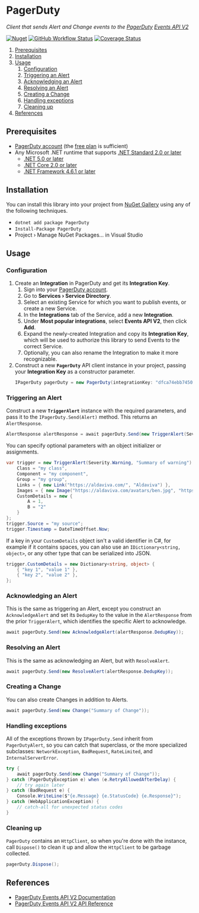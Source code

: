 PagerDuty
===

*Client that sends Alert and Change events to the [PagerDuty](https://www.pagerduty.com/home/) [Events API V2](https://developer.pagerduty.com/docs/events-api-v2/overview/)*

[![Nuget](https://img.shields.io/nuget/v/PagerDuty)](https://www.nuget.org/packages/PagerDuty/) [![GitHub Workflow Status](https://img.shields.io/github/workflow/status/Aldaviva/PagerDuty/.NET?logo=github)](https://github.com/Aldaviva/PagerDuty/actions/workflows/dotnetpackage.yml) [![Coverage Status](https://coveralls.io/repos/github/Aldaviva/PagerDuty/badge.svg?branch=master)](https://coveralls.io/github/Aldaviva/PagerDuty?branch=master)

<!-- MarkdownTOC autolink="true" bracket="round" autoanchor="true" levels="1,2,3" style="ordered" -->

1. [Prerequisites](#prerequisites)
1. [Installation](#installation)
1. [Usage](#usage)
    1. [Configuration](#configuration)
    1. [Triggering an Alert](#triggering-an-alert)
    1. [Acknowledging an Alert](#acknowledging-an-alert)
    1. [Resolving an Alert](#resolving-an-alert)
    1. [Creating a Change](#creating-a-change)
    1. [Handling exceptions](#handling-exceptions)
    1. [Cleaning up](#cleaning-up)
1. [References](#references)

<!-- /MarkdownTOC -->

<a id="prerequisites"></a>
## Prerequisites

- [PagerDuty account](https://www.pagerduty.com/sign-up/) (the [free plan](https://www.pagerduty.com/sign-up-free/?type=free) is sufficient)
- Any Microsoft .NET runtime that supports [.NET Standard 2.0 or later](https://docs.microsoft.com/en-us/dotnet/standard/net-standard?tabs=net-standard-2-0#net-standard-versions)
    - [.NET 5.0 or later](https://dotnet.microsoft.com/en-us/download/dotnet)
    - [.NET Core 2.0 or later](https://dotnet.microsoft.com/en-us/download/dotnet)
    - [.NET Framework 4.6.1 or later](https://dotnet.microsoft.com/en-us/download/dotnet-framework)

<a id="installation"></a>
## Installation

You can install this library into your project from [NuGet Gallery](https://www.nuget.org/packages/PagerDuty) using any of the following techniques.
- `dotnet add package PagerDuty`
- `Install-Package PagerDuty`
- Project › Manage NuGet Packages… in Visual Studio

<a id="usage"></a>
## Usage

<a id="configuration"></a>
### Configuration

1. Create an **Integration** in PagerDuty and get its **Integration Key**.
    1. Sign into your [PagerDuty account](https://app.pagerduty.com/).
    1. Go to **Services › Service Directory**.
    1. Select an existing Service for which you want to publish events, or create a new Service.
    1. In the **Integrations** tab of the Service, add a new **Integration**.
    1. Under **Most popular integrations**, select **Events API V2**, then click **Add**.
    1. Expand the newly-created Integration and copy its **Integration Key**, which will be used to authorize this library to send Events to the correct Service.
    1. Optionally, you can also rename the Integration to make it more recognizable.
1. Construct a new **`PagerDuty`** API client instance in your project, passing your **Integration Key** as a constructor parameter.
    ```cs
    IPagerDuty pagerDuty = new PagerDuty(integrationKey: "dfca74ebb7450b3e6da3ba6083a323f4");
    ```

<a id="triggering-an-alert"></a>
### Triggering an Alert

Construct a new **`TriggerAlert`** instance with the required parameters, and pass it to the `IPagerDuty.Send(Alert)` method. This returns an `AlertResponse`.

```cs
AlertResponse alertResponse = await pagerDuty.Send(new TriggerAlert(Severity.Error, "Summary"));
```

You can specify optional parameters with an object initializer or assignments.

```cs
var trigger = new TriggerAlert(Severity.Warning, "Summary of warning") {
    Class = "my class",
    Component = "my component",
    Group = "my group",
    Links = { new Link("https://aldaviva.com/", "Aldaviva") },
    Images = { new Image("https://aldaviva.com/avatars/ben.jpg", "https://aldaviva.com/", "Ben Hutchison") },
    CustomDetails = new {
        A = 1,
        B = "2"
    }
};
trigger.Source = "my source";
trigger.Timestamp = DateTimeOffset.Now;
```

If a key in your `CustomDetails` object isn't a valid identifier in C#, for example if it contains spaces, you can also use an `IDictionary<string, object>`, or any other type that can be serialized into JSON.

```cs
trigger.CustomDetails = new Dictionary<string, object> {
    { "key 1", "value 1" },
    { "key 2", "value 2" },
};
```

<a id="acknowledging-an-alert"></a>
### Acknowledging an Alert

This is the same as triggering an Alert, except you construct an `AcknowledgeAlert` and set its `DedupKey` to the value in the `AlertResponse` from the prior `TriggerAlert`, which identifies the specific Alert to acknowledge.

```cs
await pagerDuty.Send(new AcknowledgeAlert(alertResponse.DedupKey));
```

<a id="resolving-an-alert"></a>
### Resolving an Alert

This is the same as acknowledging an Alert, but with `ResolveAlert`.

```cs
await pagerDuty.Send(new ResolveAlert(alertResponse.DedupKey));
```

<a id="creating-a-change"></a>
### Creating a Change

You can also create Changes in addition to Alerts.

```cs
await pagerDuty.Send(new Change("Summary of Change"));
```

<a id="handling-exceptions"></a>
### Handling exceptions

All of the exceptions thrown by `IPagerDuty.Send` inherit from `PagerDutyAlert`, so you can catch that superclass, or the more specialized subclasses: `NetworkException`, `BadRequest`, `RateLimited`, and `InternalServerError`.

```cs
try {
    await pagerDuty.Send(new Change("Summary of Change"));
} catch (PagerDutyException e) when (e.RetryAllowedAfterDelay) {
    // try again later
} catch (BadRequest e) {
    Console.WriteLine($"{e.Message} {e.StatusCode} {e.Response}");
} catch (WebApplicationException) {
    // catch-all for unexpected status codes
}
```

<a id="cleaning-up"></a>
### Cleaning up

`PagerDuty` contains an `HttpClient`, so when you're done with the instance, call `Dispose()` to clean it up and allow the `HttpClient` to be garbage collected.

```cs
pagerDuty.Dispose();
```

<a id="references"></a>
## References

- [PagerDuty Events API V2 Documentation](https://developer.pagerduty.com/docs/events-api-v2/overview/)
- [PagerDuty Events API V2 API Reference](https://developer.pagerduty.com/api-reference/YXBpOjI3NDgyNjU-pager-duty-v2-events-api)